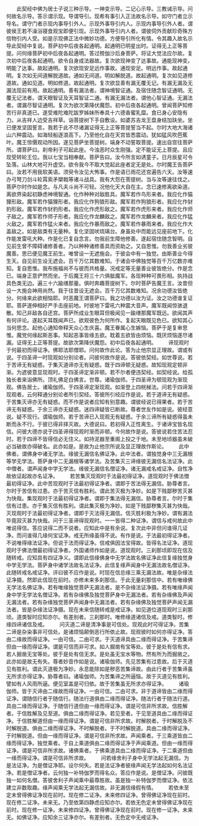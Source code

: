 <!-- { "loadSidebar": true } -->
　　此契经中佛为居士子说三种示导。一神变示导。二记心示导。三教诫示导。问何故名示导。答示谓示现。导谓导引。现希有事引入正法故名示导。如守门者立示导名。谓守门者示现内事导引外人。示现外事导引内人。示现内事导引外人者。谓彼侯王若不澡浴寝食观宝即便引现。示现外事导引内人者。谓彼伺外贡献珍奇殊方信物引内人受。如是示现佛正法中微妙功德。方便导引所化有情。令其趣入故名示导此契经中复说。菩萨初中后夜各起通明。起通明已明星出时。证得无上正等菩提。问何缘菩萨初中后夜各起通明。答过殑伽沙后身菩萨。将证大觉法应尔故。复次初中后夜各起通明。欲令自身成法器故。复次欲现神变了达事故。通能现神变。明能了达事。故起通明。复次欲现安足远作事故。通现安足。明远作事。故起通明。复次如无间道解脱道故。通如无间道。明如解脱道。故起通明。复次如见道修道故。通如见道。明如修道。故起通明。复次欲显善有漏无覆无记。有漏无漏及无漏法现前有用。故起通明。善有漏法者。谓神境智证通。及宿住随念智证通明。无覆无记法者。谓天眼智证及天耳智证二通。有漏无漏法者。谓他心智证通。无漏法者。谓漏尽智证通明。复次为欲次第降伏魔怨。初中后夜各起通明。曾闻菩萨知修苦行非真道已。遂受难陀难陀跋罗姊妹所奉具十六德香蜜乳糜。食已身心安隐有力。从吉祥人边受吉祥草。诣菩提树下手自敷设。如婆苏吉龙王盘身结加趺坐。坐已便发坚固誓言。我若于此不尽诸漏证得无上正等菩提誓当不起。尔时大地大海诸山六种震动。如海轻船逐浪高下。乃至他化自在天宫皆悉震动。犹如猛风吹芭蕉叶。魔王惊慑观动所因。遂见菩萨坐菩提树。端身不动誓取菩提。速出自宫往菩萨所。谓菩萨曰。刹帝利子可起此座。今浊恶时众生刚强。定不能证无上菩提。且应现受转轮王位。我以七宝当相奉献。菩萨告曰。汝今所言如诱童子。日月辰星可令坠落。山林大地可升虚空。欲令我今不取大觉起此座者定无是处。尔时魔王告菩萨曰。汝若不用我软美语。须臾令汝见大怖事。作是语已雨花还宫遍告六天。汝等速办弓弩刀剑斗轮罥索矛槊戟等诸斗战具。我有大怨在菩提树。当与汝等速往伐之。菩萨尔时作如是念。与凡夫斗尚不可轻。况他化天大自在主。念已速修离欲染道。离欲界染起初静虑神境智通。化作种种对敌胜具。魔军若作鸟形来者。我应化作猫狸形敌。魔军若作猫狸形者。我应化作狗狼形敌。魔军若作狗狼形者。我应化作豺豹形敌。魔军若作豺豹形者。我应化作虎形敌之。魔军若作虎形来者。我应化作师子敌之。魔军若作师子形者。我应化作龙麟敌之。魔军若作龙麟来者。我应化作猛火敌之。魔军若作猛火来者。我应化作暴雨敌之。魔军若作暴雨来者。我应化作大盖敌之。如是敌类有无量种。复化坚固吠琉璃台。身虽处中而能远见座前地下。化作能发雷吼大种。作是化已复自念言。勿我前生障他修善。遂起宿住随念智明。自见前生曾不障碍诸修善者。乃以种种诸修善具而资助之。又自思惟。勿我善业劣彼魔善。思已便见魔王前生。唯曾设一无遮施会。于彼会中有一独觉。由斯善业今得生天。自见前生设无遮会。百千万亿其数难知。于诸会中佛独觉等百千万亿数亦难知。复自思惟。我布施福尚不与彼而共格量。况戒定等无量善业彼皆绝分。作是念已。端身正意俨然而坐。于后魔王将三十六俱胝魔军。各现种种可畏形相。执持战具色类无边。遍三十六踰缮那量。俱时奔趣菩提树下。尔时菩萨告魔王言。汝昔但设一大施会神用尚然。我于往昔设无遮会。百千万亿其数难知。况余功德汝皆绝分。何缘来此欲相恼耶。时恶魔王谓菩萨曰。我之功德以汝为证。汝之功德谁复证耶。菩萨遂伸相好严手击座前地。时彼地下雷吼六种震大音声。魔军既闻惊骇退散。知己非敌各自还宫。菩萨所成业生眼耳但极闻见一踰缮那魔军既远。欲闻其声有何评论。遂起天耳既闻声已。欲观彼色为何所作。复起天眼既见色已。欲知其心当何思念。起他心通知帝释天众心生庆喜。魔王眷属心生嫉恼。菩萨于是复审思惟。魔党何缘起斯恶事。知起恶事皆缘五欲。耽着五欲皆由烦恼。既厌烦恼遂尽诸漏。证得无上正等菩提。故欲次第降伏魔怨。初中后夜各起通明。
　　谛现观时于何最初而得证净。佛耶法耶僧耶。问何故作此论。答为止他宗显正理故。谓或有说。于四圣谛一时现观如分别论者。问彼何故作是说。答彼依契经。如世尊说。若于苦谛无有疑惑。于集灭道谛亦无有疑惑。既于四谛顿无疑惑。故知现观定顿非渐。为遮彼意显现观时。于四圣谛定渐非顿。若不尔者便违契经。如契经说。给孤独长者来诣佛所。顶礼佛足白佛言。世尊。诸瑜伽师。于四圣谛为顿现观为渐现观。佛告居士。诸瑜伽师。于四圣谛定渐现观。如渐登上四桄梯法。问若于四谛渐现观者。云何释通分别论者所引契经。答彼所引经应作是说。若于道谛无有疑惑。于苦集灭谛亦无有疑惑。而不作是说者应知有别意趣。谓彼经说已得果者。若于苦谛无有疑惑。于余三谛亦无疑惑。迷四谛疑皆已断故。尊者世友作如是说。彼经意说。疑不现行。谓瑜伽师。若于苦谛已入现观无有疑惑。于余三谛所有疑惑得虽未断而永不行。于彼已得非择灭故。大德说曰。若初得入正性离生。于诸谛宝皆名现信。问彼大德亦说于四圣谛得现观时渐而非顿。今何故作是说。答彼说若住苦法忍时。若于四谛不皆得信必无住义。如持泥器至重阁上投之于地。未至地顷器虽未破必当破故亦得破名。此亦如是。是故为止他宗所说及显正理故作斯论。
　　此中佛者。谓佛身中诸无学法。缘彼无漏信名佛证净。此中法者。谓独觉身中三无漏根等学无学法。菩萨身中二无漏根等诸学法。及苦集灭三谛缘彼无漏信名法证净。此中僧者。谓声闻身中学无学法。缘彼无漏信名僧证净。诸无漏戒名戒证净。自性净故依证起故亦名证净。
　　若苦集灭现观时于法最初得证净。道现观时于佛法僧最初得证净。此中苦现观时于法最初得证净者。谓即于苦法得无漏信。胁尊者言。尔时于苦信有过患。亦于苦灭信有胜利。谓此苦灭极为净妙。如是下贱鄙秽苦灭甚为快哉。集现观时于法最初得证净者。谓即于集法得无漏信。胁尊者言。尔时于集信有过患。亦于集灭信有胜利。谓此集灭极为净妙。如是下贱鄙秽集灭甚为快哉。灭现观时于法最初得证净者。谓即于灭法得无漏信。信灭胜利极为净妙。谓有漏法毕竟寂灭甚为快哉。问于三圣谛得现观时。一一皆得二种证净。谓信与戒何故此中唯说得信。答应说得二而不说者。应知此中是有余说。复次此中非但问谁得几证净。而问谁得几缘何宝证净。戒无所缘虽得不说。有作是说。于法最初得证净者。不说唯得缘法证净。但说于法而得证净。信戒俱因法宝得故。皆得名法证净。道现观时于佛法僧最初得证净者。外国诸师作如是说。道现观时。三刹那顷即现在信及随转戒。应知具有四证净义。谓即此信缘佛身中无学法故名佛证净此信复缘独觉身中学无学法。菩萨身中诸学法故名法证净。此信复缘声闻身中无漏法故名僧证净。此随转戒名戒证净。评曰彼不应作是说。时现在信总缘三乘无漏法故。唯是杂缘法证净摄。然即此信现在前时。亦修未来多刹那信。于此无量刹那信中。若有唯缘佛无学法名佛证净。若有唯缘独觉菩萨无漏法者。是不杂缘法证净摄。若有唯缘声闻身中学无学法名僧证净。若有杂缘佛及独觉菩萨身中无漏法者。若有杂缘佛及声闻无漏法者。若有杂缘独觉菩萨声闻身中无漏法者。若有杂缘佛及独觉菩萨声闻无漏法者。皆是杂缘法证净摄。现在未来信随转戒是戒证净。如见道位道现观时三刹那顷。道类智时应知亦尔。有差别者。三刹那时。唯修缘道诸信及戒。道类智时。修缘四谛诸信及戒。
　　问灭道二谛是清净事是可信处。现观此时可得证净。苦集二谛是杂染事非可信处。是诸烦恼颠倒恶行所依止故。现观彼时如何亦得证净。答由二缘故而得证净。一由可信。二由可求。于灭道谛具由二缘而得证净。于苦集谛但由一缘而得证净。谓是可信而非可求。如人掘凿有宝等处。彼于是处有信有求。若人掘凿无宝等处。彼于是处有信无求。是处虽无宝水等物。然有所为而掘凿之。此亦如是故无有失。尊者妙音作如是说。诸瑜伽师。先见苦集有过患故。后于灭道见有胜利。谓此灭道极为净妙。永息能除如是秽恶苦集谛故。由此行者于苦集谛虽无所求亦得证净。胁尊者曰。诸瑜伽师。为苦集谛之所逼恼。故于灭道见有胜利。譬如有人风雨所逼。便见室盖是可归依。故于苦集虽无所求亦得证净。
　　诸瑜伽师。皆于灭谛由二缘故而得证净。一由可信。二由可求。非于道谛皆由二缘而得证净。谓随信行者于随信行。随法行道俱由二缘而得证净。随法行者于随法行道。具由二缘而得证净。于随信行道但由一缘而得证净。谓是可信非所求故。信胜解者。于信胜解及见至道。俱由二缘而得证净。若见至者。于见至道具由二缘而得证净。于信胜解道但由一缘而得证净。谓是可信非所求故。时解脱者。于时解脱及不时解脱道。俱由二缘而得证净。不时解脱者。于不时解脱道。具由二缘而得证净。于时解脱道。但由一缘而得证净。谓是可信非所求故。声闻乘者。于三乘道皆由二缘而得证净。独觉乘者。于自上乘道俱由二缘而得证净于声闻乘道。但由一缘而得证净。谓是可信非所求故。诸佛乘者。于佛乘道具由二缘而得证净。于二乘道但由一缘而得证净。谓是可信非所求故。
　　问若缘舍利子身中无学法起无漏信。为是法证净。为是僧证净耶。设尔何失。若是法证净者彼缘声闻无学法起如何名法证净。若是僧证净者。云何独一补特伽罗而得名众。答应作是说。是僧证净。问彼既独一如何名僧。答彼舍利子声闻乘中最尊胜故。虽是独一补特伽罗而僧证净。依法建立非数取趣。缘声闻乘无学法起无漏信故。非无漏信缘假有情。
　　若依未至定未曾得佛证净现在前时。现在修二证净。未来修四证净。曾得佛证净现在前时。现在修二证净。未来无。乃至依第四静虑应知亦尔。若依无色定未曾得佛证净现在前时。现在修一证净。未来修四证净。曾得佛证净现在前时。现在修一证净。未来无。如佛证净。应知余三证净亦尔。有差别者。无色定中无戒证净。
